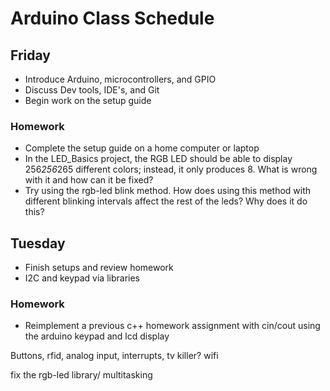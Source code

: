 # Arduino Class Schedule
## Friday
- Introduce Arduino, microcontrollers, and GPIO
- Discuss Dev tools, IDE's, and Git
- Begin work on the setup guide
### Homework
- Complete the setup guide on a home computer or laptop
- In the LED_Basics project, the RGB LED should be able to display 256*256*265 different colors; instead, it only produces 8. What is wrong with it and how can it be fixed?
- Try using the rgb-led blink method. How does using this method with different blinking intervals affect the rest of the leds? Why does it do this?
## Tuesday
- Finish setups and review homework
- I2C and keypad via libraries
### Homework
- Reimplement a previous c++ homework assignment with cin/cout using the arduino keypad and lcd display

Buttons, rfid, analog input, interrupts, tv killer?
wifi

fix the rgb-led library/ multitasking
